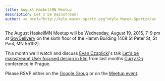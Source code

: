 ```yaml
---
title: August HaskellMN Meetup
description: Let's be mainstream!
author: <a href="http://kyle.marek-spartz.org">Kyle Marek-Spartz</a>
---
```


The August HaskellMN Meetup will be Wednesday, August 19,
2015, 7-9 pm at [GovDelivery](https://www.govdelivery.com/) on the
sixth floor of the Hamm Building (408 St Peter St, St Paul, MN 55102).

This month we'll watch and discuss [Evan
Czaplicki](https://twitter.com/czaplic)'s talk [Let's be mainstream! User
focused design in Elm](https://www.youtube.com/watch?v=oYk8CKH7OhE) from last
months [Curry On](http://www.curry-on.org/) conference in Prague.


Please RSVP either on the
[Google Group](https://groups.google.com/forum/#!forum/haskellmn)
or on the
[Meetup event](https://www.meetup.com/HaskellMN/events/221321479/).
